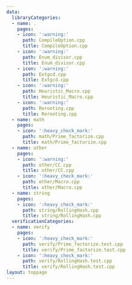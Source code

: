 ```yaml
---
data:
  libraryCategories:
  - name: .
    pages:
    - icon: ':warning:'
      path: CompileOption.cpp
      title: CompileOption.cpp
    - icon: ':warning:'
      path: Enum_divisor.cpp
      title: Enum_divisor.cpp
    - icon: ':warning:'
      path: Extgcd.cpp
      title: Extgcd.cpp
    - icon: ':warning:'
      path: Heuristic_Macro.cpp
      title: Heuristic_Macro.cpp
    - icon: ':warning:'
      path: Rerooting.cpp
      title: Rerooting.cpp
  - name: math
    pages:
    - icon: ':heavy_check_mark:'
      path: math/Prime_factorize.cpp
      title: math/Prime_factorize.cpp
  - name: other
    pages:
    - icon: ':warning:'
      path: other/CC.cpp
      title: other/CC.cpp
    - icon: ':heavy_check_mark:'
      path: other/Macro.cpp
      title: other/Macro.cpp
  - name: string
    pages:
    - icon: ':heavy_check_mark:'
      path: string/RollingHash.cpp
      title: string/RollingHash.cpp
  verificationCategories:
  - name: verify
    pages:
    - icon: ':heavy_check_mark:'
      path: verify/Prime_factorize.test.cpp
      title: verify/Prime_factorize.test.cpp
    - icon: ':heavy_check_mark:'
      path: verify/RollingHash.test.cpp
      title: verify/RollingHash.test.cpp
layout: toppage
---
```

